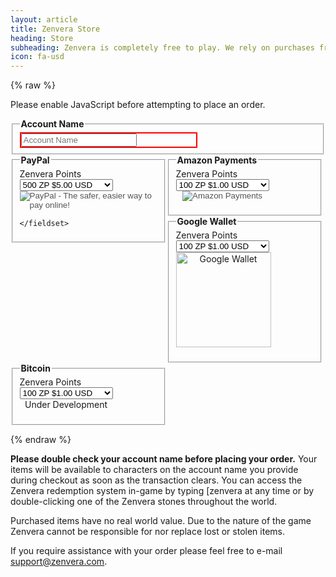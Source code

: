```yaml
---
layout: article
title: Zenvera Store
heading: Store
subheading: Zenvera is completely free to play. We rely on purchases from the Zenvera store to offset project expenses.
icon: fa-usd
---
```


{% raw %}

<noscript>Please enable JavaScript before attempting to place an order.</noscript>

<script type='text/javascript'>
    $(document).ready( function() {
        $('#pp-btn').attr('disabled', false);
        $('#a-btn').attr('disabled', false);
    });

    function EnsureAccount(fId) {
        var a = $('#account-name').val().trim();
        if(!a.length) {
            return false;
        }
        
        $(fId).val(a);
        return true;
   }
</script>

<div>
    <fieldset>
        <legend><strong>Account Name</strong></legend>
        <div style="width: 280px; border: 2px; border-style: solid; border-color: red;">
                <input type="text" name="account-name" id="account-name" maxlength="32" placeholder="Account Name">
        </div>
    </fieldset>
</div>

<div style="width: 250px; float: left;">
    <fieldset>
    <legend><strong>PayPal</strong></legend>
    <form action="https://www.paypal.com/cgi-bin/webscr" onsubmit='return EnsureAccount("#p-a");' method="post" target="_top">
        <input type="hidden" name="cmd" value="_s-xclick">
        <input type="hidden" name="hosted_button_id" value="J4QQMTXMQYS7N">
        <div>
            <div><input type="hidden" name="on0" value="Zenvera Points">Zenvera Points</div>
            <div style="display: inline-block;">
                <select name="os0">
                    <option value="500 ZP">500 ZP $5.00 USD</option>
                    <option value="1100 ZP">1100 ZP $10.00 USD</option>
                    <option value="2400 ZP">2400 ZP $20.00 USD</option>
                    <option value="6500 ZP">6500 ZP $50.00 USD</option>
                </select>
                <input type="hidden" name="on1" value="Account Name">
                <input type="hidden" name="os1" id="p-a">
                <div style="text-align: center;">
                    <input type="hidden" name="currency_code" value="USD">
                    <input id="pp-btn" disabled="true" type="image" src="https://www.paypalobjects.com/en_US/i/btn/btn_buynowCC_LG.gif" border="0" name="submit" alt="PayPal - The safer, easier way to pay online!">
                    <img alt="" border="0" src="https://www.paypalobjects.com/en_US/i/scr/pixel.gif" width="1" height="1">
                </div>
            </div>
        </div>
    </form>

<!--
<form action="https://www.paypal.com/cgi-bin/webscr" method="post" target="_top">
<input type="hidden" name="cmd" value="_s-xclick">
<input type="hidden" name="hosted_button_id" value="FEM5HV5S2PHMA">
<table>
<tr><td><input type="hidden" name="on0" value="Zenvera Points">Zenvera Points</td></tr><tr><td><select name="os0">
	<option value="625 ZP">625 ZP $5.00 USD</option>
	<option value="1375 ZP">1375 ZP $10.00 USD</option>
	<option value="3000 ZP">3000 ZP $20.00 USD</option>
	<option value="8125 ZP">8125 ZP $50.00 USD</option>
</select> </td></tr>
<tr><td><input type="hidden" name="on1" value="Account Name">Account Name</td></tr><tr><td><input type="text" name="os1" maxlength="200" placeholder="Account Name"></td></tr>
</table>
<input type="hidden" name="currency_code" value="USD">
<input type="image" src="https://www.paypalobjects.com/en_US/i/btn/btn_buynowCC_LG.gif" border="0" name="submit" alt="PayPal - The safer, easier way to pay online!">
<img alt="" border="0" src="https://www.paypalobjects.com/en_US/i/scr/pixel.gif" width="1" height="1">
</form>
-->
    </fieldset>
</div>

<div style="width: 250px; float: left;">
    <fieldset>
    <legend><strong>Amazon Payments</strong></legend>
    <form action="https://zenvera.herokuapp.com/store/store-amazon.php" onsubmit='return EnsureAccount("#a-a");' method="post" target="_top">
        <div>
            <div><input type="hidden" name="on0" value="Zenvera Points">Zenvera Points</div>
            <div style="display: inline-block;">
                <select name="os0">
                    <option value="100 ZP">100 ZP $1.00 USD</option>
                    <option value="500 ZP">500 ZP $5.00 USD</option>
                    <option value="1100 ZP">1100 ZP $9.99 USD</option>
                    <option value="2400 ZP">2400 ZP $20.00 USD</option>
                    <option value="6500 ZP">6500 ZP $50.00 USD</option>
                </select>
                <input type="hidden" name="on1" value="Account Name">
                <input type="hidden" name="os1" id="a-a">
                <div style="text-align: center;"><input id="a-btn" disabled="true" type="image" src="https://authorize.payments.amazon.com/pba/images/payNowButton.png" border="0" name="submit" alt="Amazon Payments"></div>
            </div>
        </div>
    </form>
    </fieldset>
</div>

<script src="https://checkout.google.com/inapp/lib/buy.js"></script>
<script type='text/javascript'>
    function RunButton() {
        if (!EnsureAccount('#g-a'))
            return false;

        $.post( "https://zenvera.herokuapp.com/store/google/generateJWT.php", $("#googleWalletForm").serialize(), function( data ) {
        google.payments.inapp.buy({ jwt: data.genJWT, success: function() {console.log('success');}, failure: function(result) {console.log(result.response.errorType);} }); }, "json"); return false; 
    }
</script>
<div style="width: 250px; float: left;">
    <fieldset>
    <legend><strong>Google Wallet</strong></legend>
    <form action="#" onsubmit="return RunButton();" id="googleWalletForm">
        <div>
            <div><input type="hidden" name="on0" value="Zenvera Points">Zenvera Points</div>
            <div style="display: inline-block;">
                <select name="os0">
                    <option value="100 ZP">100 ZP $1.00 USD</option>
                    <option value="500 ZP">500 ZP $5.00 USD</option>
                    <option value="1100 ZP">1100 ZP $9.99 USD</option>
                    <option value="2400 ZP">2400 ZP $20.00 USD</option>
                    <option value="6500 ZP">6500 ZP $50.00 USD</option>
                </select>
                <input type="hidden" name="on1" value="Account Name">
                <input type="hidden" name="os1" id="g-a">
                <!--<img src="https://checkout.google.com/buttons/checkoutMobile.gif?merchant_id=176727849928054&w=152&h=30&style=white&variant=no-text&loc=en_US" border="0" alt="Google Wallet" id='buyButton' value='buy' onclick='RunButton();'>-->
                <div style="text-align: center;"><img src="https://zenvera.com/images/buy-button.png" width="152" border="0" alt="Google Wallet" id='buyButton' value='buy' onclick='RunButton();'></div>
            </div>
        </div>
    </form>
    </fieldset>
</div>
<div style="width: 250px; float: left;">
    <fieldset>
    <legend><strong>Bitcoin</strong></legend>
    <form action="https://zenvera.herokuapp.com/store/store-coinbase.php" method="post" target="_top">
        <div>
            <div><input type="hidden" name="on0" value="Zenvera Points">Zenvera Points</div>
            <div style="display: inline-block;">
                <select name="os0">
                    <option value="100 ZP">100 ZP $1.00 USD</option>
                    <option value="500 ZP">500 ZP $5.00 USD</option>
                    <option value="1100 ZP">1100 ZP $9.99 USD</option>
                    <option value="2400 ZP">2400 ZP $20.00 USD</option>
                    <option value="6500 ZP">6500 ZP $50.00 USD</option>
                </select>
                <input type="hidden" name="on1" value="Account Name">
                <input type="hidden" name="os1" id="c-a">
                <div style="text-align: center;">Under Development</div>
                <!--<input type="image" src="https://coinbase.com/assets/buttons/buy_now_small-2161bfbbcfc0444a0c26cdac30778f7a.png" border="0" name="submit" alt="Bitcoin">-->
            </div>
        </div>
    </form>
    </fieldset>
</div>
<br style="clear: both;">

{% endraw %}

__Please double check your account name before placing your order.__
Your items will be available to characters on the account name you provide during checkout as soon as the transaction clears.
You can access the Zenvera redemption system in-game by typing [zenvera at any time or by double-clicking one of the Zenvera stones throughout the world.

Purchased items have no real world value. Due to the nature of the game Zenvera cannot be responsible for nor replace lost or stolen items.

If you require assistance with your order please feel free to e-mail support@zenvera.com.
